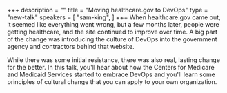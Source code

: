 +++
description = ""
title = "Moving healthcare.gov to DevOps"
type = "new-talk"
speakers = [
        "sam-king",
]
+++
When healthcare.gov came out, it seemed like everything went wrong, but a few months later, people were getting healthcare, and the site continued to improve over time. A big part of the change was introducing the culture of DevOps into the government agency and contractors behind that website.

While there was some initial resistance, there was also real, lasting change for the better. In this talk, you'll hear about how the Centers for Medicare and Medicaid Services started to embrace DevOps and you'll learn some principles of cultural change that you can apply to your own organization.